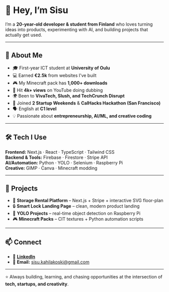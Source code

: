 # 👋 Hey, I’m Sisu  

I’m a **20-year-old developer & student from Finland** who loves turning ideas into products, experimenting with AI, and building projects that actually get used.  

---

## 🌟 About Me  

- 🎓 First-year ICT student at **University of Oulu**  
- 💻 Earned **€2.5k** from websites I’ve built  
- 🎮 My Minecraft pack has **1,000+ downloads**  
- 🎤 Hit **4k+ views** on YouTube doing dubbing  
- 🌍 Been to **VivaTech, Slush, and TechCrunch Disrupt**  
- 🚀 Joined **2 Startup Weekends** & **CalHacks Hackathon (San Francisco)**  
- 🗣️ English at **C1 level**  
- 💡 Passionate about **entrepreneurship, AI/ML, and creative coding**  

---

## 🛠️ Tech I Use  

**Frontend:** Next.js · React · TypeScript · Tailwind CSS  
**Backend & Tools:** Firebase · Firestore · Stripe API  
**AI/Automation:** Python · YOLO · Selenium · Raspberry Pi  
**Creative:** GIMP · Canva · Minecraft modding  

---

## 🚀 Projects  

- 🏢 **Storage Rental Platform** – Next.js + Stripe + interactive SVG floor-plan  
- 🔒 **Smart Lock Landing Page** – clean, modern product landing  
- 🧠 **YOLO Projects** – real-time object detection on Raspberry Pi  
- 🎮 **Minecraft Packs** – CIT textures + Python automation scripts  

---

## 📫 Connect  

- 💼 [**LinkedIn**](https://www.linkedin.com/in/sisu-kahilakoski-0226a1369/)  
- 📧 **Email:** sisu.kahilakoski@gmail.com  

---

⭐ Always building, learning, and chasing opportunities at the intersection of **tech, startups, and creativity**.  
